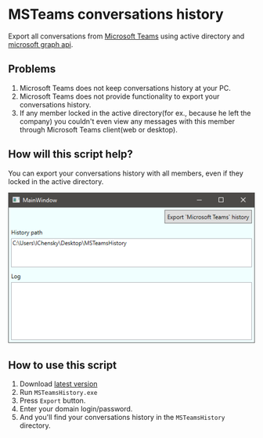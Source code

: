 # MSTeams conversations history
Export all conversations from [Microsoft Teams](https://teams.microsoft.com) using active directory and [microsoft graph api](https://docs.microsoft.com/en-us/graph/overview).

## Problems
1. Microsoft Teams does not keep conversations history at your PC. 
1. Microsoft Teams does not provide functionality to export your conversations history. 
2. If any member locked in the active directory(for ex., because he left the company) 
you couldn't even view any messages with this member through Microsoft Teams client(web or desktop). 

## How will this script help?
You can export your conversations history with all members, even if they locked in the active directory.

![MSTeams history](doc/msteams_history.png)


## How to use this script
1. Download [latest version](https://github.com/ichensky/msteams_history/releases)
2. Run `MSTeamsHistory.exe`
3. Press `Export` button. 
4. Enter your domain login/password.
5. And you'll find your conversations history in the `MSTeamsHistory` directory.  
